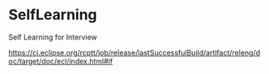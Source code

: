 # SelfLearning
Self Learning for Interview

https://ci.eclipse.org/rcptt/job/release/lastSuccessfulBuild/artifact/releng/doc/target/doc/ecl/index.html#if
